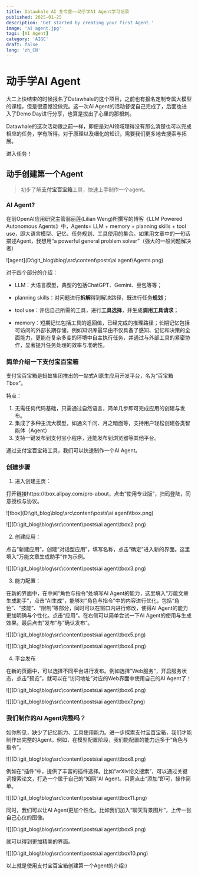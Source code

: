 ```yaml
---
title: Datawhale AI 冬令营——动手学AI Agent学习记录
published: 2025-01-25
description: 'Get started by creating your first Agent.'
image: 'ai agent.jpg'
tags: [AI Agent]
category: 'AIGC'
draft: false 
lang: 'zh_CN'
---
```


# 动手学AI Agent
大二上快结束的时候报名了Datawhale的这个项目，之前也有报名定制专属大模型的课程，但是很遗憾没做完。这一次AI Agent的活动督促自己完成了，后面也进入了Demo Day进行分享，也算是拔出了心里的那根刺。

Datawhale的这次活动跟之前一样，即便是对AI领域理得没有那么清楚也可以完成相应的任务，学有所得。对于原理以及细化的知识，需要我们更多地去搜索与拓展。

进入任务！

## 动手创建第一个Agent

>初步了解**支付宝百宝箱**工具，快速上手制作一个agent。

### AI Agent?

在前OpenAI应用研究主管翁丽莲(Lilian Weng)所撰写的博客《LLM Powered Autonomous Agents》中，Agents= LLM + memory + planning skills + tool use，即大语言模型、记忆、任务规划、工具使用的集合。如果用文章中的一句话描述Agent，我想用“a powerful general problem solver”（强大的一般问题解决者）

![agent](D:\git_blog\blog\src\content\posts\ai agent\Agents.png)

对于四个部分的介绍：

- LLM：大语言模型，典型的包括ChatGPT、Gemini、豆包等等；

- planning skills：对问题进行**拆解**得到解决路径，既进行任务**规划**；

- tool use：评估自己所需的工具，进行**工具选择**，并生成**调用工具请求**；

- memory：短期记忆包括工具的返回值，已经完成的推理路径；长期记忆包括可访问的外部长期存储，例如知识库最早由不仅具备了感知、记忆和决策的全面能力，更能在复杂多变的环境中自主执行任务，并通过与外部工具的紧密协作，显著提升任务处理的效率与准确性。

### 简单介绍一下支付宝百宝箱
支付宝百宝箱是蚂蚁集团推出的一站式AI原生应用开发平台，名为“百宝箱Tbox”。

特点：

1. 无需任何代码基础，只需通过自然语言，简单几步即可完成应用的创建与发布。
2. 集成了多种主流大模型，如通义千问、月之暗面等，支持用户轻松创建各类智能体（Agent）
3. 支持一键发布到支付宝小程序，还能发布到浏览器等其他平台。

通过支付宝百宝箱工具，我们可以快速制作一个AI Agent。

### 创建步骤

1. 进入创建主页：

打开链接https://tbox.alipay.com/pro-about，点击“使用专业版”，扫码登陆，同意授权与协议。

![tbox](D:\git_blog\blog\src\content\posts\ai agent\tbox.png)

![](D:\git_blog\blog\src\content\posts\ai agent\tbox2.png)

2. 创建应用： 

点击“新建应用”，创建“对话型应用”，填写名称，点击“确定”进入新的界面。这里填入“万能文章生成助手”作为示例。

![](D:\git_blog\blog\src\content\posts\ai agent\tbox3.png)

3. 能力配置：

在新的界面中，在中间“角色与指令”处填写AI Agent的能力，这里填入“万能文章生成助手”，点击“AI生成”，能够对“角色与指令”中的内容进行优化，包括“角色”、“技能”、“限制”等部分，同时可以在窗口内进行修改，使得AI Agent的能力更加明确与个性化。点击“应用“。在右侧可以简单尝试一下AI Agent的使用与生成效果。最后点击”发布“与”确认发布“。

![](D:\git_blog\blog\src\content\posts\ai agent\tbox5.png)

![](D:\git_blog\blog\src\content\posts\ai agent\tbox4.png)

4. 平台发布

在新的页面中，可以选择不同平台进行发布。例如选择”Web服务“，开启服务状态，点击”预览”，就可以在“访问地址”对应的Web界面中使用自己的AI Agent了！

![](D:\git_blog\blog\src\content\posts\ai agent\tbox6.png)

![](D:\git_blog\blog\src\content\posts\ai agent\tbox7.png)

### 我们制作的AI Agent完整吗？

如你所见，缺少了记忆能力、工具使用能力。进一步探索支付宝百宝箱，我们才能制作出完整的Agent。例如，在模型配置阶段，我们能配置的能力远多于“角色与指令”。

![](D:\git_blog\blog\src\content\posts\ai agent\tbox8.png)

例如在“插件”中，提供了丰富的插件选择。比如“arXiv论文搜索”，可以通过关键词搜索论文，打造一个属于自己的“知网”AI Agent。只需点击“添加”即可，操作简单。

![](D:\git_blog\blog\src\content\posts\ai agent\tbox11.png)

同时，我们可以让AI Agent更加个性化。比如我们加入“聊天背景图片”，上传一张自己心仪的图像。


![](D:\git_blog\blog\src\content\posts\ai agent\tbox9.png)

就可以得到更加精美的界面。

![](D:\git_blog\blog\src\content\posts\ai agent\tbox10.png)

以上就是使用支付宝百宝箱创建第一个Agent的介绍:)